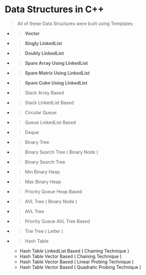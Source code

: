 # Data Structures in C++

> All of these Data Structures were built using Templates

- > **Vector**
- > **Singly LinkedList**
- > **Doubly LinkedList**
- > **Spare Array Using LinkedList**
- > **Spare Matrix Using LinkedList**
- > **Spare Cube Using LinkedList**
- > Stack Array Based
- > Stack LinkedList Based
- > Circular Queue
- > Queue LinkedList Based
- > Deque
- > Binary Tree
- > Binary Search Tree ( Binary Node )
- > Binary Search Tree 
- > Min Binary Heap
- > Max Binary Heap
- > Priority Queue Heap Based
- > AVL Tree ( Binary Node )
- > AVL Tree 
- > Priority Queue AVL Tree Based
- > Trie Tree ( Letter )
- > Hash Table
    - Hash Table LinkedList Based ( Chaining Technique )
    - Hash Table Vector Based ( Chaining Technique )
    - Hash Table Vector Based ( Linear Probing Technique )
    - Hash Table Vector Based ( Quadratic Probing Technique )
